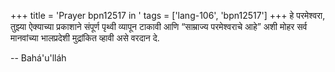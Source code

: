 +++
title = 'Prayer bpn12517 in '
tags = ['lang-106', 'bpn12517']
+++
हे परमेश्वरा, तुझ्या ऐक्याच्या प्रकाशाने संपूर्ण पृथ्वी व्यापून टाकावी आणि “साम्राज्य परमेश्वराचे आहे” अशी मोहर सर्व मानवांच्या भालप्रदेशी मुद्रांकित व्हावी असे वरदान दे.

-- Bahá'u'lláh

